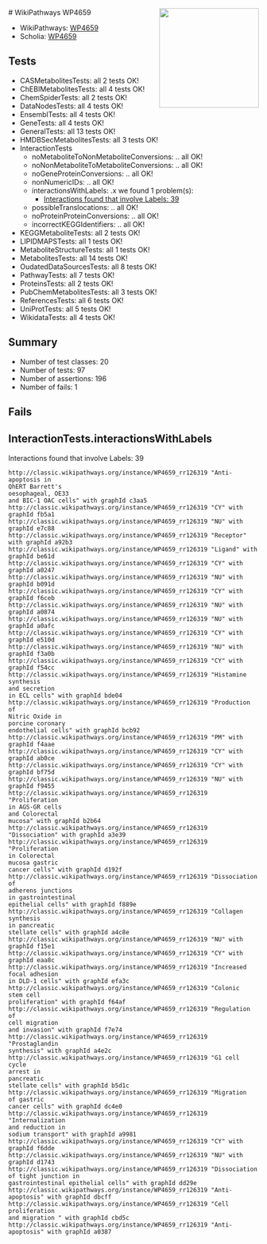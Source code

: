 <img style="float: right; width: 200px" src="https://upload.wikimedia.org/wikipedia/commons/thumb/8/83/Wplogo_with_text_500.png/640px-Wplogo_with_text_500.png" />
# WikiPathways WP4659

* WikiPathways: [WP4659](https://wikipathways.org/pathways/WP4659)
* Scholia: [WP4659](https://scholia.toolforge.org/wikipathways/WP4659)
## Tests
* CASMetabolitesTests: all 2 tests OK!
* ChEBIMetabolitesTests: all 4 tests OK!
* ChemSpiderTests: all 2 tests OK!
* DataNodesTests: all 4 tests OK!
* EnsemblTests: all 4 tests OK!
* GeneTests: all 4 tests OK!
* GeneralTests: all 13 tests OK!
* HMDBSecMetabolitesTests: all 3 tests OK!
* InteractionTests
    * noMetaboliteToNonMetaboliteConversions: .. all OK!
    * noNonMetaboliteToMetaboliteConversions: .. all OK!
    * noGeneProteinConversions: .. all OK!
    * nonNumericIDs: .. all OK!
    * interactionsWithLabels: .x we found 1 problem(s):
        * [Interactions found that involve Labels: 39](#fe97a8ff)
    * possibleTranslocations: .. all OK!
    * noProteinProteinConversions: .. all OK!
    * incorrectKEGGIdentifiers: .. all OK!
* KEGGMetaboliteTests: all 2 tests OK!
* LIPIDMAPSTests: all 1 tests OK!
* MetaboliteStructureTests: all 1 tests OK!
* MetabolitesTests: all 14 tests OK!
* OudatedDataSourcesTests: all 8 tests OK!
* PathwayTests: all 7 tests OK!
* ProteinsTests: all 2 tests OK!
* PubChemMetabolitesTests: all 3 tests OK!
* ReferencesTests: all 6 tests OK!
* UniProtTests: all 5 tests OK!
* WikidataTests: all 4 tests OK!


## Summary

* Number of test classes: 20
* Number of tests: 97
* Number of assertions: 196
* Number of fails: 1

## Fails

<a name="fe97a8ff" />

## InteractionTests.interactionsWithLabels

Interactions found that involve Labels: 39
```
http://classic.wikipathways.org/instance/WP4659_rr126319 "Anti-apoptosis in
QhERT Barrett's 
oesophageal, OE33
and BIC-1 OAC cells" with graphId c3aa5
http://classic.wikipathways.org/instance/WP4659_rr126319 "CY" with graphId fb5a1
http://classic.wikipathways.org/instance/WP4659_rr126319 "NU" with graphId e7c88
http://classic.wikipathways.org/instance/WP4659_rr126319 "Receptor" with graphId a92b3
http://classic.wikipathways.org/instance/WP4659_rr126319 "Ligand" with graphId be61d
http://classic.wikipathways.org/instance/WP4659_rr126319 "CY" with graphId a0247
http://classic.wikipathways.org/instance/WP4659_rr126319 "NU" with graphId b091d
http://classic.wikipathways.org/instance/WP4659_rr126319 "CY" with graphId f6ceb
http://classic.wikipathways.org/instance/WP4659_rr126319 "NU" with graphId a0874
http://classic.wikipathways.org/instance/WP4659_rr126319 "NU" with graphId a0afc
http://classic.wikipathways.org/instance/WP4659_rr126319 "CY" with graphId e510d
http://classic.wikipathways.org/instance/WP4659_rr126319 "NU" with graphId f3a0b
http://classic.wikipathways.org/instance/WP4659_rr126319 "CY" with graphId f54cc
http://classic.wikipathways.org/instance/WP4659_rr126319 "Histamine 
synthesis
and secretion  
in ECL cells" with graphId bde04
http://classic.wikipathways.org/instance/WP4659_rr126319 "Production of
Nitric Oxide in
porcine coronary
endothelial cells" with graphId bcb92
http://classic.wikipathways.org/instance/WP4659_rr126319 "PM" with graphId f4aae
http://classic.wikipathways.org/instance/WP4659_rr126319 "CY" with graphId ab0ce
http://classic.wikipathways.org/instance/WP4659_rr126319 "CY" with graphId bf75d
http://classic.wikipathways.org/instance/WP4659_rr126319 "NU" with graphId f9455
http://classic.wikipathways.org/instance/WP4659_rr126319 "Proliferation
in AGS-GR cells
and Colorectal
mucosa" with graphId b2b64
http://classic.wikipathways.org/instance/WP4659_rr126319 "Dissociation" with graphId a3e39
http://classic.wikipathways.org/instance/WP4659_rr126319 "Proliferation
in Colorectal
mucosa gastric
cancer cells" with graphId d192f
http://classic.wikipathways.org/instance/WP4659_rr126319 "Dissociation of
adherens junctions
in gastrointestinal
epithelial cells" with graphId f889e
http://classic.wikipathways.org/instance/WP4659_rr126319 "Collagen
synthesis
in pancreatic
stellate cells" with graphId a4c8e
http://classic.wikipathways.org/instance/WP4659_rr126319 "NU" with graphId f15e1
http://classic.wikipathways.org/instance/WP4659_rr126319 "CY" with graphId eaa8c
http://classic.wikipathways.org/instance/WP4659_rr126319 "Increased 
focal adhesion
in DLD-1 cells" with graphId efa3c
http://classic.wikipathways.org/instance/WP4659_rr126319 "Colonic 
stem cell
proliferation" with graphId f64af
http://classic.wikipathways.org/instance/WP4659_rr126319 "Regulation of
cell migration
and invasion" with graphId f7e74
http://classic.wikipathways.org/instance/WP4659_rr126319 "Prostaglandin
synthesis" with graphId a4e2c
http://classic.wikipathways.org/instance/WP4659_rr126319 "G1 cell cycle
arrest in
pancreatic
stellate cells" with graphId b5d1c
http://classic.wikipathways.org/instance/WP4659_rr126319 "Migration 
of gastric
cancer cells" with graphId dc4e0
http://classic.wikipathways.org/instance/WP4659_rr126319 "Internalization
and reduction in
sodium transport" with graphId a9981
http://classic.wikipathways.org/instance/WP4659_rr126319 "CY" with graphId f6dde
http://classic.wikipathways.org/instance/WP4659_rr126319 "NU" with graphId d1743
http://classic.wikipathways.org/instance/WP4659_rr126319 "Dissociation
of tight junction in
gastrointestinal epithelial cells" with graphId dd29e
http://classic.wikipathways.org/instance/WP4659_rr126319 "Anti-
apoptosis" with graphId dbcff
http://classic.wikipathways.org/instance/WP4659_rr126319 "Cell proliferation
and migration " with graphId cbd5c
http://classic.wikipathways.org/instance/WP4659_rr126319 "Anti-apoptosis" with graphId a0387
```

